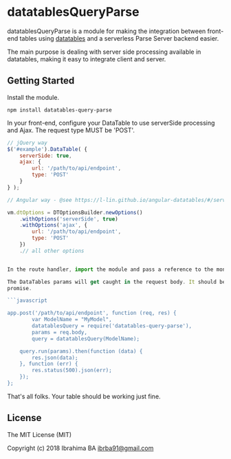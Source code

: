 # datatablesQueryParse

datatablesQueryParse is a module for making the integration between front-end tables using
[datatables](https://www.datatables.net/) and a serverless Parse Server backend easier.

The main purpose is dealing with server side processing available in datatables, making it easy to integrate client and
server.

## Getting Started

Install the module.

```
npm install datatables-query-parse
```

In your front-end, configure your DataTable to use serverSide processing and Ajax. The request type MUST be 'POST'.

```javascript
// jQuery way
$('#example').DataTable( {
    serverSide: true,
    ajax: {
        url: '/path/to/api/endpoint',
        type: 'POST'
    }
} );
```


```javascript
// Angular way - @see https://l-lin.github.io/angular-datatables/#/serverSideProcessing for full example

vm.dtOptions = DTOptionsBuilder.newOptions()
    .withOptions('serverSide', true)
    .withOptions('ajax', {
        url: '/path/to/api/endpoint',
        type: 'POST'
    })
    .// all other options


In the route handler, import the module and pass a reference to the mongoose model you wish to use as data source.

The DataTables params will get caught in the request body. It should be passed to the run method, which will return a
promise.

```javascript

app.post('/path/to/api/endpoint', function (req, res) {
        var ModelName = "MyModel",
        datatablesQuery = require('datatables-query-parse'),
        params = req.body,
        query = datatablesQuery(ModelName);

    query.run(params).then(function (data) {
        res.json(data);
    }, function (err) {
        res.status(500).json(err);
    });
};
```

That's all folks. Your table should be working just fine.

## License

The MIT License (MIT)

Copyright (c) 2018 Ibrahima BA ibrba91@gmail.com
